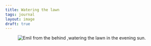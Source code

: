 ```yaml
---
title: Watering the lawn
tags: journal
layout: image
draft: true
---
```

<figure>
<img src="/img/journal/IMG_3806.jpg" alt="Emil from the behind ,watering the lawn in the evening sun.">
</figure>
